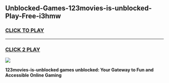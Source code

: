 
## Unblocked-Games-123movies-is-unblocked-Play-Free-i3hmw
<h3>
<a href="https://premium76.site?title=123movies-is-unblocked&ref=23A">CLICK TO PLAY</a></h3>
<hr>

<h3>
<a href="https://premium76.site?title=123movies-is-unblocked&ref=23A">CLICK 2 PLAY</a>
  
</h3>

<a href="https://premium76.site?title=123movies-is-unblocked&ref=23A"><img src="https://clearcache.store/games.png"></a>


**123movies-is-unblocked games unblocked: Your Gateway to Fun and Accessible Online Gaming**
